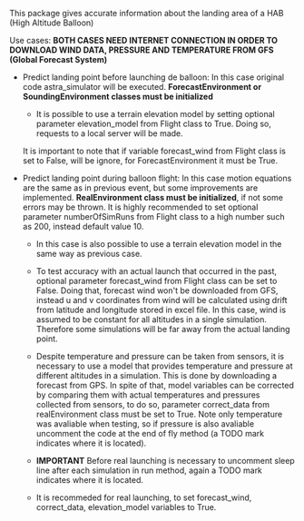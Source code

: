 This package gives accurate information about the landing area of a HAB (High Altitude Balloon)

Use cases:
    **BOTH CASES NEED INTERNET CONNECTION IN ORDER TO DOWNLOAD WIND DATA, PRESSURE AND TEMPERATURE FROM GFS (Global Forecast System)**
    
- Predict landing point before launching de balloon: In this case original code astra_simulator will be executed. **ForecastEnvironment or SoundingEnvironment classes must be initialized**

    - It is possible to use a terrain elevation model by setting optional parameter elevation_model from Flight class to True. Doing so, requests to a local server will be made.

    It is important to note that if variable forecast_wind from Flight class is set to False, will be ignore, for ForecastEnvironment it must be True.

- Predict landing point during balloon flight: In this case motion equations are the same as in previous event, but some improvements are implemented. **RealEnvironment class must be initialized**, if not some errors may be thrown. It is highly recommended to set optional parameter numberOfSimRuns from Flight class to a high number such as 200, instead default value 10.

    - In this case is also possible to use a terrain elevation model in the same way as previous case.

    -  To test accuracy with an actual launch that occurred in the past, optional parameter forecast_wind from Flight class can be set to False. Doing that, forecast wind won't be downloaded from GFS, instead u and v coordinates from wind will be calculated using drift from latitude and longitude stored in excel file. 
    In this case, wind is assumed to be constant for all altitudes in a single simulation. Therefore some simulations will be far away from the actual landing point.

    - Despite temperature and pressure can be taken from sensors, it is necessary to use a model that provides temperature and pressure at different altitudes in a simulation. This is done by downloading a forecast from GPS. In spite of that, model variables can be corrected by comparing them with actual temperatures and pressures collected from sensors, to do so, parameter correct_data from realEnvironment class must be set to True.
    Note only temperature was avaliable when testing, so if pressure is also avaliable uncomment the code at the end of fly method (a TODO mark indicates where it is located).

    - **IMPORTANT** Before real launching is necessary to uncomment sleep line after each simulation in run method, again a TODO mark indicates where it is located. 
    
    - It is recommeded for real launching, to set forecast_wind, correct_data, elevation_model variables to True.

